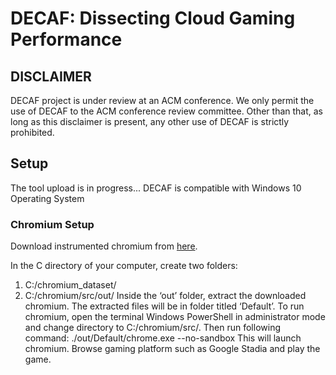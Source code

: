 # DECAF: Dissecting Cloud Gaming Performance

## DISCLAIMER

DECAF project is under review at an ACM conference. We only permit the use of DECAF to the ACM conference review committee. Other than that, as long as this disclaimer is present, any other use of DECAF is strictly prohibited.  

## Setup
The tool upload is in progress...
DECAF is compatible with Windows 10 Operating System

### Chromium Setup
Download instrumented chromium from [here](https://drive.google.com/drive/folders/1kpajCHs6q7MhnPUkV23V8aOO2_cyaoPB?usp=sharing).

In the C directory of your computer, create two folders:
1) C:/chromium_dataset/
2) C:/chromium/src/out/
Inside the ‘out’ folder, extract the downloaded chromium. The extracted files will be in folder titled ‘Default’.
To run chromium,  open the terminal Windows PowerShell in administrator mode and change directory to C:/chromium/src/. Then run following command:
 ./out/Default/chrome.exe --no-sandbox
This will launch chromium. Browse gaming platform such as Google Stadia and play the game.







